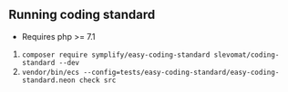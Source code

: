 ## Running coding standard
- Requires php >= 7.1
1. `composer require symplify/easy-coding-standard slevomat/coding-standard --dev`
2. `vendor/bin/ecs --config=tests/easy-coding-standard/easy-coding-standard.neon check src`
